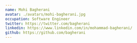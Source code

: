 ```yaml
---
name: Mohi Bagherani
avatar: ./avatars/mohi-bagherani.jpg
occupation: Software Engineer
twitter: https://twitter.com/bagherani
linkedin: https://www.linkedin.com/in/mohammad-bagherani/
github: https://github.com/bagherani
---
```

